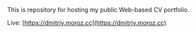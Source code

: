 This is repository for hosting my public Web-based CV portfolio.

Live: [https://dmitriy.moroz.cc](https://dmitriy.moroz.cc)
